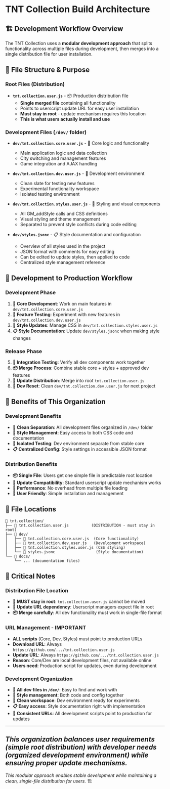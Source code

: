 # TNT Collection Build Architecture

## 🏗️ Development Workflow Overview

The TNT Collection uses a **modular development approach** that splits functionality across multiple files during development, then merges into a single distribution file for user installation.

## 📁 File Structure & Purpose

### Root Files (Distribution)
- **`tnt.collection.user.js`** - 📦 Production distribution file
  - **Single merged file** containing all functionality
  - Points to userscript update URL for easy user installation
  - **Must stay in root** - update mechanism requires this location
  - **This is what users actually install and use**

### Development Files (`/dev/` folder)
- **`dev/tnt.collection.core.user.js`** - 🧠 Core logic and functionality
  - Main application logic and data collection
  - City switching and management features
  - Game integration and AJAX handling
  
- **`dev/tnt.collection.dev.user.js`** - 🧪 Development environment
  - Clean slate for testing new features
  - Experimental functionality workspace
  - Isolated testing environment

- **`dev/tnt.collection.styles.user.js`** - 🎨 Styling and visual components
  - All GM_addStyle calls and CSS definitions
  - Visual styling and theme management
  - Separated to prevent style conflicts during code editing

- **`dev/styles.jsonc`** - 📋 Style documentation and configuration
  - Overview of all styles used in the project
  - JSON format with comments for easy editing
  - Can be edited to update styles, then applied to code
  - Centralized style management reference

## 🔄 Development to Production Workflow

### Development Phase
1. **🧠 Core Development**: Work on main features in `dev/tnt.collection.core.user.js`
2. **🧪 Feature Testing**: Experiment with new features in `dev/tnt.collection.dev.user.js`
3. **🎨 Style Updates**: Manage CSS in `dev/tnt.collection.styles.user.js`
4. **📋 Style Documentation**: Update `dev/styles.jsonc` when making style changes

### Release Phase
5. **🔧 Integration Testing**: Verify all dev components work together
6. **📦 Merge Process**: Combine stable core + styles + approved dev features
7. **🚀 Update Distribution**: Merge into root `tnt.collection.user.js`
8. **🧹 Dev Reset**: Clean `dev/tnt.collection.dev.user.js` for next project

## 🎯 Benefits of This Organization

### Development Benefits
- **📂 Clean Separation**: All development files organized in `/dev/` folder
- **🎨 Style Management**: Easy access to both CSS code and documentation
- **🧪 Isolated Testing**: Dev environment separate from stable core
- **📋 Centralized Config**: Style settings in accessible JSON format

### Distribution Benefits
- **📦 Single File**: Users get one simple file in predictable root location
- **🔄 Update Compatibility**: Standard userscript update mechanism works
- **🚀 Performance**: No overhead from multiple file loading
- **👥 User Friendly**: Simple installation and management

## 🔧 File Locations

```
📁 tnt.collection/
├── 📄 tnt.collection.user.js          (DISTRIBUTION - must stay in root)
├── 📁 dev/
│   ├── 📄 tnt.collection.core.user.js  (Core functionality)
│   ├── 📄 tnt.collection.dev.user.js   (Development workspace)
│   ├── 📄 tnt.collection.styles.user.js (CSS styling)
│   └── 📄 styles.jsonc                  (Style documentation)
└── 📁 docs/
    └── ... (documentation files)
```

## 🚨 Critical Notes

### Distribution File Location
- **🎯 MUST stay in root**: `tnt.collection.user.js` cannot be moved
- **🔄 Update URL dependency**: Userscript managers expect file in root
- **📦 Merge carefully**: All dev functionality must work in single-file format

### URL Management - IMPORTANT
- **ALL scripts** (Core, Dev, Styles) must point to production URLs
- **Download URL**: Always `https://github.com/.../tnt.collection.user.js`
- **Update URL**: Always `https://github.com/.../tnt.collection.user.js`
- **Reason**: Core/Dev are local development files, not available online
- **Users need**: Production script for updates, even during development

### Development Organization
- **📂 All dev files in `/dev/`**: Easy to find and work with
- **🎨 Style management**: Both code and config together
- **🧪 Clean workspace**: Dev environment ready for experiments
- **📋 Easy access**: Style documentation right with implementation
- **🔗 Consistent URLs**: All development scripts point to production for updates

---
*This organization balances user requirements (simple root distribution) with developer needs (organized development environment) while ensuring proper update mechanisms.*
---
*This modular approach enables stable development while maintaining a clean, single-file distribution for users.* 🏗️
